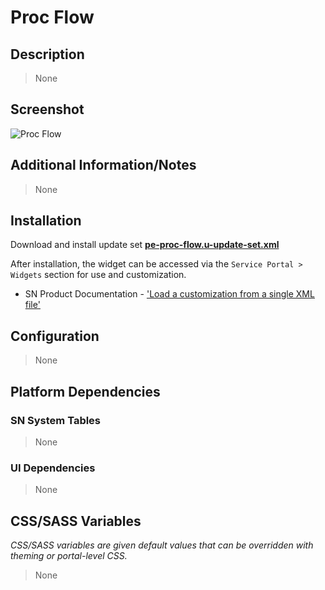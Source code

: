 # Proc Flow

## Description

> None

## Screenshot

![Proc Flow](https://raw.githubusercontent.com/platform-experience/serviceportal-widget-library/master/src/pe-proc-flow/images/pe-proc-flow.png)

## Additional Information/Notes

> None

## Installation

Download and install update set **[pe-proc-flow.u-update-set.xml](https://github.com/platform-experience/serviceportal-widget-library/blob/master/src/pe-proc-flow/pe-proc-flow.u-update-set.xml)**

After installation, the widget can be accessed via the `Service Portal > Widgets` section for use and customization.

* SN Product Documentation - ['Load a customization from a single XML file'](https://docs.servicenow.com/bundle/kingston-application-development/page/build/system-update-sets/task/t_SaveAnUpdateSetAsAnXMLFile.html)

## Configuration

> None

## Platform Dependencies

### SN System Tables

> None

### UI Dependencies

> None

## CSS/SASS Variables

_CSS/SASS variables are given default values that can be overridden with theming or portal-level CSS._

> None
